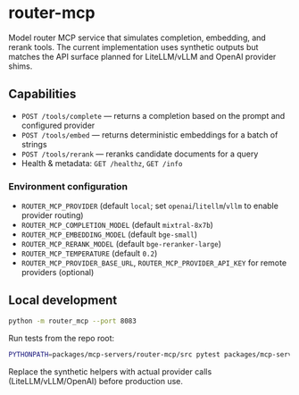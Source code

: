# router-mcp

Model router MCP service that simulates completion, embedding, and rerank tools. The current
implementation uses synthetic outputs but matches the API surface planned for LiteLLM/vLLM and
OpenAI provider shims.

## Capabilities

- `POST /tools/complete` — returns a completion based on the prompt and configured provider
- `POST /tools/embed` — returns deterministic embeddings for a batch of strings
- `POST /tools/rerank` — reranks candidate documents for a query
- Health & metadata: `GET /healthz`, `GET /info`

### Environment configuration

- `ROUTER_MCP_PROVIDER` (default `local`; set `openai`/`litellm`/`vllm` to enable provider routing)
- `ROUTER_MCP_COMPLETION_MODEL` (default `mixtral-8x7b`)
- `ROUTER_MCP_EMBEDDING_MODEL` (default `bge-small`)
- `ROUTER_MCP_RERANK_MODEL` (default `bge-reranker-large`)
- `ROUTER_MCP_TEMPERATURE` (default `0.2`)
- `ROUTER_MCP_PROVIDER_BASE_URL`, `ROUTER_MCP_PROVIDER_API_KEY` for remote providers (optional)

## Local development

```bash
python -m router_mcp --port 8083
```

Run tests from the repo root:

```bash
PYTHONPATH=packages/mcp-servers/router-mcp/src pytest packages/mcp-servers/router-mcp/tests -q
```

Replace the synthetic helpers with actual provider calls (LiteLLM/vLLM/OpenAI) before
production use.
